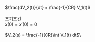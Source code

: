 $\frac{dV_2(t)}{dt} = \frac{-1}{CR} V_1(t)$\
\
초기조건\
$x(0)=x'(0)=0$\
\
$V_2(s) = \frac{-1}{CR}\int V_1(t) dt$\
